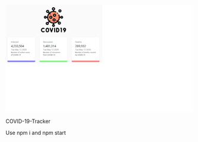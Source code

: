 ![Alt text](public/Screen.png?raw=true "Covid-19-tracker")

COVID-19-Tracker

Use npm i and npm start